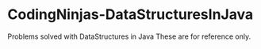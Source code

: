 # CodingNinjas-DataStructuresInJava
Problems solved with DataStructures in Java
These are for reference only. 
